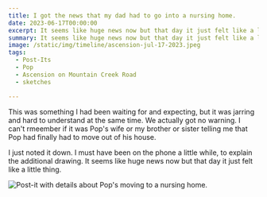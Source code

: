 ```yaml
---
title: I got the news that my dad had to go into a nursing home.
date: 2023-06-17T00:00:00
excerpt: It seems like huge news now but that day it just felt like a little thing
summary: It seems like huge news now but that day it just felt like a little thing
image: /static/img/timeline/ascension-jul-17-2023.jpeg
tags:
  - Post-Its
  - Pop
  - Ascension on Mountain Creek Road
  - sketches

---
```


This was something I had been waiting for and expecting, but it was jarring and hard to understand at the same time. We actually got no warning. I can't rmeember if it was Pop's wife or my brother or sister telling me that Pop had finally had to move out of his house.

I just noted it down. I must have been on the phone a little while, to explain the additional drawing. It seems like huge news now but that day it just felt like a little thing.

![Post-it with details about Pop's moving to a nursing home.](/static/img/timeline/ascension-jul-17-2023.jpeg)
